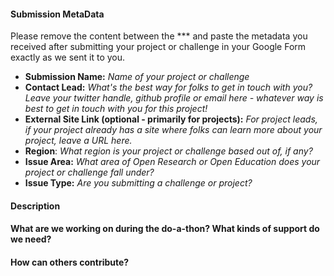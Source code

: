 
[//]: # "=======================
Don't worry about these introductory lines - you can leave or delete them, as they won't display anyway (you can check this via Preview).
============================"

#### **Submission MetaData**
Please remove the content between the *** and paste the metadata you received after submitting your project or challenge in your Google Form exactly as we sent it to you.

* **Submission Name:** _Name of your project or challenge_
* **Contact Lead:** _What's the best way for folks to get in touch with you? Leave your twitter handle, github profile or email here - whatever way is best to get in touch with you for this project!_
* **External Site Link (optional - primarily for projects):** _For project leads, if your project already has a site where folks can learn more about your project, leave a URL here._
* **Region**: _What region is your project or challenge based out of, if any?_
* **Issue Area:** _What area of Open Research or Open Education does your project or challenge fall under?_
* **Issue Type:** _Are you submitting a challenge or project?_

#### **Description**
[//]: # "=======================
_Insert a paragraph providing more context for your project or challenge focuses on. For project leads, this is a good place to give some broader context about your project—beyond the scope of the do-a-thon._
============================"

#### **What are we working on during the do-a-thon? What kinds of support do we need?** 
[//]: # "=======================
_For those leading projects, please give some more information about what type of support you are specifically looking to get done during the do-a-thon day._
_Note: Challenge leads will not need to fill out this section._ 
============================"

####  **How can others contribute?** 
[//]: # "=======================
_Please include contributing guidelines here. Let folks know how they get in contact with you, and what the best way to contribute to the project or challenge is. E.g. if you are a challenge lead, give some context on what design thinking tools you'll be using, and how other folks can update their ideas onto the thread._ 
============================"
